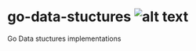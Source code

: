 # go-data-stuctures ![alt text][build_status]

Go Data stuctures implementations

[build_status]: https://api.travis-ci.org/supunz/datastuctures.svg?branch=master "Travis Build Status"

